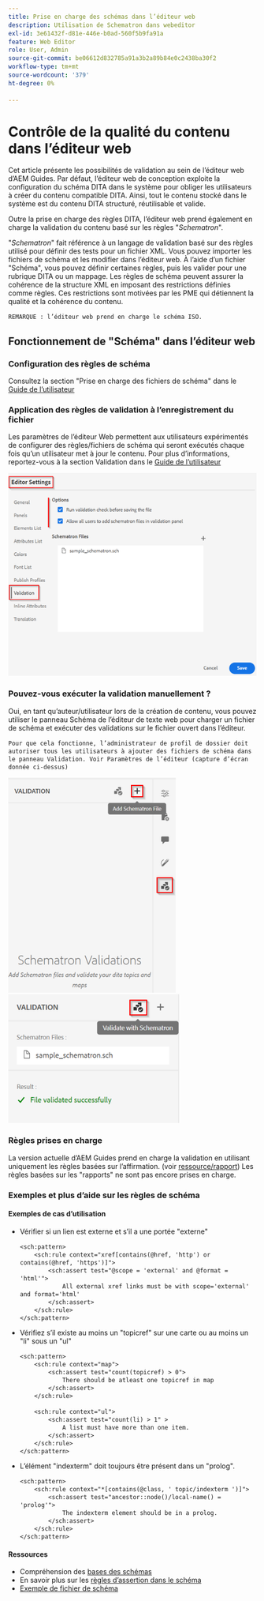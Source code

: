 ```yaml
---
title: Prise en charge des schémas dans l’éditeur web
description: Utilisation de Schematron dans webeditor
exl-id: 3e61432f-d81e-446e-b0ad-560f5b9fa91a
feature: Web Editor
role: User, Admin
source-git-commit: be06612d832785a91a3b2a89b84e0c2438ba30f2
workflow-type: tm+mt
source-wordcount: '379'
ht-degree: 0%

---
```


# Contrôle de la qualité du contenu dans l’éditeur web

Cet article présente les possibilités de validation au sein de l’éditeur web d’AEM Guides.
Par défaut, l’éditeur web de conception exploite la configuration du schéma DITA dans le système pour obliger les utilisateurs à créer du contenu compatible DITA. Ainsi, tout le contenu stocké dans le système est du contenu DITA structuré, réutilisable et valide.

Outre la prise en charge des règles DITA, l’éditeur web prend également en charge la validation du contenu basé sur les règles &quot;*Schematron*&quot;.

&quot;*Schematron*&quot; fait référence à un langage de validation basé sur des règles utilisé pour définir des tests pour un fichier XML. Vous pouvez importer les fichiers de schéma et les modifier dans l’éditeur web. À l’aide d’un fichier &quot;Schéma&quot;, vous pouvez définir certaines règles, puis les valider pour une rubrique DITA ou un mappage. Les règles de schéma peuvent assurer la cohérence de la structure XML en imposant des restrictions définies comme règles. Ces restrictions sont motivées par les PME qui détiennent la qualité et la cohérence du contenu.

    REMARQUE : l’éditeur web prend en charge le schéma ISO.


## Fonctionnement de &quot;Schéma&quot; dans l’éditeur web

### Configuration des règles de schéma

Consultez la section &quot;Prise en charge des fichiers de schéma&quot; dans le [Guide de l’utilisateur](https://helpx.adobe.com/content/dam/help/en/xml-documentation-solution/4-2/Adobe-Experience-Manager-Guides_UUID_User-Guide_EN.pdf#page=148)


### Application des règles de validation à l’enregistrement du fichier

Les paramètres de l’éditeur Web permettent aux utilisateurs expérimentés de configurer des règles/fichiers de schéma qui seront exécutés chaque fois qu’un utilisateur met à jour le contenu. Pour plus d’informations, reportez-vous à la section Validation dans le [Guide de l’utilisateur](https://helpx.adobe.com/content/dam/help/en/xml-documentation-solution/4-2/Adobe-Experience-Manager-Guides_UUID_User-Guide_EN.pdf#page=58)

![Définition de règles à partir des paramètres de l’éditeur web](../../../assets/authoring/schematron-editorsettings-validation-tab.png)


### Pouvez-vous exécuter la validation manuellement ?

Oui, en tant qu’auteur/utilisateur lors de la création de contenu, vous pouvez utiliser le panneau Schéma de l’éditeur de texte web pour charger un fichier de schéma et exécuter des validations sur le fichier ouvert dans l’éditeur.

    Pour que cela fonctionne, l’administrateur de profil de dossier doit autoriser tous les utilisateurs à ajouter des fichiers de schéma dans le panneau Validation. Voir Paramètres de l’éditeur (capture d’écran donnée ci-dessus)

![Choisir le fichier de schéma](../../../assets/authoring/schematron-rightpanel-validation-addsch.png)
![Exécuter la validation](../../../assets/authoring/schematron-rightpanel-validation-runsch.png)


### Règles prises en charge

La version actuelle d’AEM Guides prend en charge la validation en utilisant uniquement les règles basées sur l’affirmation. (voir [ ressource/rapport](https://schematron.com/document/205.html))
Les règles basées sur les &quot;rapports&quot; ne sont pas encore prises en charge.


### Exemples et plus d’aide sur les règles de schéma

#### Exemples de cas d’utilisation

- Vérifier si un lien est externe et s’il a une portée &quot;externe&quot;

  ```
  <sch:pattern>
      <sch:rule context="xref[contains(@href, 'http') or contains(@href, 'https')]">
          <sch:assert test="@scope = 'external' and @format = 'html'">
              All external xref links must be with scope='external' and format='html'
          </sch:assert>
      </sch:rule>
  </sch:pattern>
  ```

- Vérifiez s’il existe au moins un &quot;topicref&quot; sur une carte ou au moins un &quot;li&quot; sous un &quot;ul&quot;

  ```
  <sch:pattern>
      <sch:rule context="map">
          <sch:assert test="count(topicref) > 0">
              There should be atleast one topicref in map
          </sch:assert>
      </sch:rule>
  
      <sch:rule context="ul">
          <sch:assert test="count(li) > 1" >
              A list must have more than one item.
          </sch:assert>
      </sch:rule>
  </sch:pattern>
  ```

- L’élément &quot;indexterm&quot; doit toujours être présent dans un &quot;prolog&quot;.

  ```
  <sch:pattern>
      <sch:rule context="*[contains(@class, ' topic/indexterm ')]">
          <sch:assert test="ancestor::node()/local-name() = 'prolog'">
              The indexterm element should be in a prolog.
          </sch:assert>
      </sch:rule>
  </sch:pattern>
  ```

#### Ressources

- Compréhension des [bases des schémas](https://da2022.xatapult.com/#what-is-schematron)
- En savoir plus sur les [règles d’assertion dans le schéma](https://www.xml.com/pub/a/2003/11/12/schematron.html#Assertions)
- [Exemple de fichier de schéma](../../../assets/authoring/sample_schematron.sch)
